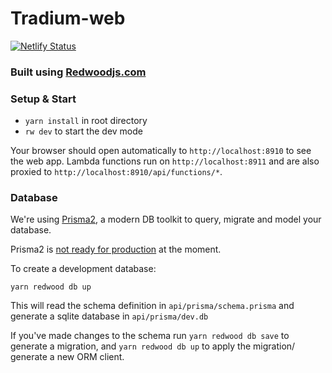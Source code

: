 # Tradium-web

[![Netlify Status](https://api.netlify.com/api/v1/badges/bdb7dce8-c836-4f08-a05f-72c2fd9d1be7/deploy-status)](https://app.netlify.com/sites/tradium/deploys)

### Built using [Redwoodjs.com](https://redwoodjs.com)


### Setup & Start

- `yarn install` in root directory
- `rw dev` to start the dev mode

Your browser should open automatically to `http://localhost:8910` to see the web app. Lambda functions run on `http://localhost:8911` and are also proxied to `http://localhost:8910/api/functions/*`.


### Database

We're using [Prisma2](https://github.com/prisma/prisma2), a modern DB toolkit to query, migrate and model your database.

Prisma2 is [not ready for production](https://isprisma2ready.com) at the moment.

To create a development database:

```terminal
yarn redwood db up
```

This will read the schema definition in `api/prisma/schema.prisma` and generate a sqlite database in `api/prisma/dev.db`

If you've made changes to the schema run `yarn redwood db save` to generate a migration, and `yarn redwood db up` to apply the migration/ generate a new ORM client.
